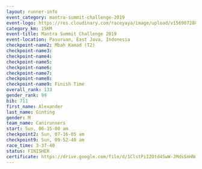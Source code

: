 ```yaml
---
layout: runner-info 
event_category: mantra-summit-challenge-2019 
event-logo: https://res.cloudinary.com/raceyaya/image/upload/v1569072809/logo/mantra-image_segrbx.jpg
category_km: 15KM 
event-title: Mantra Summit Challenge 2019 
event-location: Pasuruan, East Java, Indonesia 
checkpoint-name2: Mbah Kamad (T2) 
checkpoint-name3: 
checkpoint-name4: 
checkpoint-name5: 
checkpoint-name6: 
checkpoint-name7: 
checkpoint-name8: 
checkpoint-name9: Finish Time
overall_rank: 133
gender_rank: 99
bib: 711
first_name: Alexander
last_name: Ginting
gender: M
team_name: Canirunners
start: Sun, 06-15-00 am
checkpoint2: Sun, 07-16-05 am
checkpoint9: Sun, 09-52-40 am
race_time: 3-37-40
status: FINISHER
certificate: https://drive.google.com/file/d/1ClstPiIZOtd45wW-JMdsSnHNmbl7eWNm/view?usp=sharing
---
```

